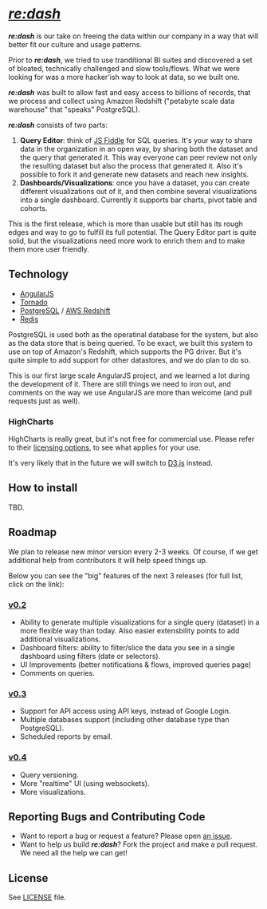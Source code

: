 # [_re:dash_](https://github.com/everythingme/re:dash)

**_re:dash_** is our take on freeing the data within our company in a way that will better fit our culture and usage patterns.

Prior to **_re:dash_**, we tried to use tranditional BI suites and discovered a set of bloated, technically challenged and slow tools/flows. What we were looking for was a more hacker'ish way to look at data, so we built one.

**_re:dash_** was built to allow fast and easy access to billions of records, that we process and collect using Amazon Redshift ("petabyte scale data warehouse" that "speaks" PostgreSQL).

**_re:dash_** consists of two parts:

1. **Query Editor**: think of [JS Fiddle](http://jsfiddle.net) for SQL queries. It's your way to share data in the organization in an open way, by sharing both the dataset and the query that generated it. This way everyone can peer review not only the resulting dataset but also the process that generated it. Also it's possible to fork it and generate new datasets and reach new insights. 
2. **Dashboards/Visualizations**: once you have a dataset, you can create different visualizations out of it, and then combine several visualizations into a single dashboard. Currently it supports bar charts, pivot table and cohorts.

This is the first release, which is more than usable but still has its rough edges and way to go to fulfill its full potential. The Query Editor part is quite solid, but the visualizations need more work to enrich them and to make them more user friendly.

## Technology

* [AngularJS](http://angularjs.org/)
* [Tornado](http://tornadoweb.org)
* [PostgreSQL](http://www.postgresql.org/) / [AWS Redshift](http://aws.amazon.com/redshift/)
* [Redis](http://redis.io)

PostgreSQL is used both as the operatinal database for the system, but also as the data store that is being queried. To be exact, we built this system to use on top of Amazon's Redshift, which supports the PG driver. But it's quite simple to add support for other datastores, and we do plan to do so.

This is our first large scale AngularJS project, and we learned a lot during the development of it. There are still things we need to iron out, and comments on the way we use AngularJS are more than welcome (and pull requests just as well).

### HighCharts

HighCharts is really great, but it's not free for commercial use. Please refer to their [licensing options](http://shop.highsoft.com/highcharts.html), to see what applies for your use. 

It's very likely that in the future we will switch to [D3.js](http://d3js.org/) instead.

## How to install

TBD.

## Roadmap

We plan to release new minor version every 2-3 weeks. Of course, if we get additional help from contributors it will help speed things up.

Below you can see the "big" features of the next 3 releases (for full list, click on the link):

### [v0.2](https://github.com/EverythingMe/redash/issues?milestone=1&state=open)

- Ability to generate multiple visualizations for a single query (dataset) in a more flexible way than today. Also easier extensbility points to add additional visualizations.
- Dashboard filters: ability to filter/slice the data you see in a single dashboard using filters (date or selectors).
- UI Improvements (better notifications & flows, improved queries page) 
- Comments on queries.

### [v0.3](https://github.com/EverythingMe/redash/issues?milestone=2&state=open)

- Support for API access using API keys, instead of Google Login.
- Multiple databases support (including other database type than PostgreSQL).
- Scheduled reports by email.

### [v0.4](https://github.com/EverythingMe/redash/issues?milestone=3&state=open)

- Query versioning. 
- More "realtime" UI (using websockets).
- More visualizations.

## Reporting Bugs and Contributing Code

* Want to report a bug or request a feature? Please open [an issue](https://github.com/everythingme/redash/issues/new).
* Want to help us build **_re:dash_**? Fork the project and make a pull request. We need all the help we can get!

## License

See [LICENSE](https://github.com/EverythingMe/redash/blob/master/LICENSE) file.
